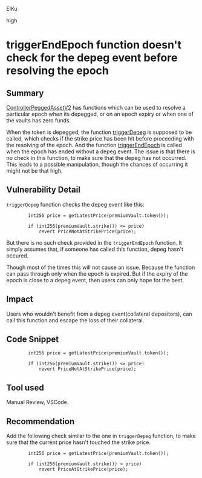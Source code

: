 ElKu

high

# triggerEndEpoch function doesn't check for the depeg event before resolving the epoch

## Summary

[ControllerPeggedAssetV2](https://github.com/sherlock-audit/2023-03-Y2K/blob/main/Earthquake/src/v2/Controllers/ControllerPeggedAssetV2.sol) has functions which can be used to resolve a particular epoch when its depegged, or on an epoch expiry or when one of the vaults has zero funds. 

When the token is depegged, the function [triggerDepeg](https://github.com/sherlock-audit/2023-03-Y2K/blob/main/Earthquake/src/v2/Controllers/ControllerPeggedAssetV2.sol#L51) is supposed to be called, which checks if the strike price has been hit before proceeding with the resolving of the epoch. And the function [triggerEndEpoch](https://github.com/sherlock-audit/2023-03-Y2K/blob/main/Earthquake/src/v2/Controllers/ControllerPeggedAssetV2.sol#L144) is called when the epoch has ended without a depeg event. The issue is that there is no check in this function, to make sure that the depeg has not occurred. This leads to a possible manipulation, though the chances of occurring it might not be that high.

## Vulnerability Detail

`triggerDepeg` function checks the depeg event like this:

```solidity
        int256 price = getLatestPrice(premiumVault.token());

        if (int256(premiumVault.strike()) <= price)
            revert PriceNotAtStrikePrice(price);
```

But there is no such check provided in the `triggerEndEpoch` function. It simply assumes that, if someone has called this function, depeg hasn't occured. 

Though most of the times this will not cause an issue. Because the function can pass through only when the epoch is expired. But if the expiry of the epoch is close to a depeg event, then users can only hope for the best. 

## Impact

Users who wouldn't benefit from a depeg event(collateral depositors), can call this function and escape the loss of their collateral.

## Code Snippet

```solidity
        int256 price = getLatestPrice(premiumVault.token());

        if (int256(premiumVault.strike()) <= price)
            revert PriceNotAtStrikePrice(price);
```

## Tool used

Manual Review, VSCode.

## Recommendation

Add the following check similar to the one in `triggerDepeg` function, to make sure that the current price hasn't touched the strike price.

```solidity
        int256 price = getLatestPrice(premiumVault.token());

        if (int256(premiumVault.strike()) > price)
            revert PriceAtStrikePrice(price);
```
